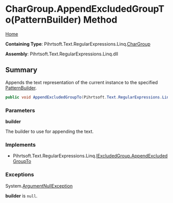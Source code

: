 # CharGroup\.AppendExcludedGroupTo\(PatternBuilder\) Method

[Home](../../../../../../README.md)

**Containing Type**: Pihrtsoft\.Text\.RegularExpressions\.Linq\.[CharGroup](../README.md)

**Assembly**: Pihrtsoft\.Text\.RegularExpressions\.Linq\.dll

## Summary

Appends the text representation of the current instance to the specified [PatternBuilder](../../PatternBuilder/README.md)\.

```csharp
public void AppendExcludedGroupTo(Pihrtsoft.Text.RegularExpressions.Linq.PatternBuilder builder)
```

### Parameters

**builder**

The builder to use for appending the text\.

### Implements

* Pihrtsoft\.Text\.RegularExpressions\.Linq\.[IExcludedGroup.AppendExcludedGroupTo](../../IExcludedGroup/AppendExcludedGroupTo/README.md)

### Exceptions

System\.[ArgumentNullException](https://docs.microsoft.com/en-us/dotnet/api/system.argumentnullexception)

**builder** is `null`\.

